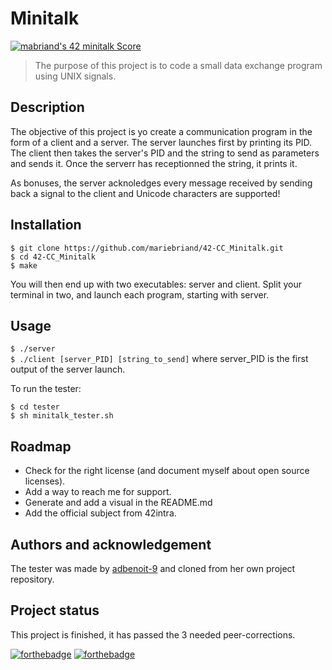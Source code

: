 # Minitalk #

[![mabriand's 42 minitalk Score](https://badge42.vercel.app/api/v2/cl3y8m48b020709mm5fyc36fq/project/2225086)](https://github.com/JaeSeoKim/badge42)

> The purpose of this project is to code a small data exchange program using UNIX signals.

## Description ##

The objective of this project is yo create a communication program in the form of a client and a
server.
The server launches first by printing its PID. The client then takes the server's PID and the string
 to send as parameters and sends it. Once the serverr has receptionned the string, it prints it.

As bonuses, the server acknoledges every message received by sending back a signal to the client and
 Unicode characters are supported!

<!-- ## Visuals ## -->

## Installation ##

`$ git clone https://github.com/mariebriand/42-CC_Minitalk.git` </br>
`$ cd 42-CC_Minitalk` </br>
`$ make` </br>

You will then end up with two executables: server and client. Split your terminal in two, and launch
each program, starting with server.

## Usage ##

`$ ./server` </br>
`$ ./client [server_PID] [string_to_send]` where server_PID is the first output of the server launch.
</br>

To run the tester: </br>

`$ cd tester` </br>
`$ sh minitalk_tester.sh` </br>

<!-- ## Support ## -->

## Roadmap ##

* Check for the right license (and document myself about open source licenses).
* Add a way to reach me for support.
* Generate and add a visual in the README.md
* Add the official subject from 42intra.

<!-- ## Conributing ## -->

## Authors and acknowledgement ##

The tester was made by [adbenoit-9](https://github.com/adbenoit-9) and cloned from her own project
repository.

<!-- ## License ## -->

## Project status ##

This project is finished, it has passed the 3 needed peer-corrections.

[![forthebadge](https://forthebadge.com/images/badges/made-with-c.svg)](https://forthebadge.com)
[![forthebadge](https://forthebadge.com/images/badges/open-source.svg)](https://forthebadge.com)
